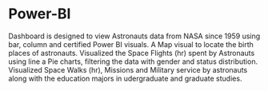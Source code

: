 # Power-BI
Dashboard is designed to view Astronauts data from NASA since 1959 using bar, column and certified Power BI visuals.
A Map visual to locate the birth places of astronauts. Visualized the Space Flights (hr) spent by Astronauts using line a Pie charts, filtering the data with gender and status distribution. Visualized Space Walks (hr), Missions and Military service by astronauts along with the education majors in udergraduate and graduate studies.
